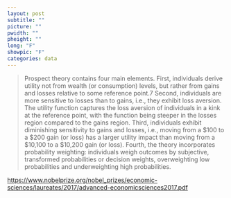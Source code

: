 ```yaml
---
layout: post
subtitle: ""
picture: ""
pwidth: ""
pheight: ""
long: "F"
showpic: "F"
categories: data
---
```


> Prospect theory contains four main elements. First, individuals derive utility not from
> wealth (or consumption) levels, but rather from gains and losses relative to some
> reference point.7 Second, individuals are more sensitive to losses than to gains, i.e., they
> exhibit loss aversion. The utility function captures the loss aversion of individuals in a
> kink at the reference point, with the function being steeper in the losses region
> compared to the gains region. Third, individuals exhibit diminishing sensitivity to gains
> and losses, i.e., moving from a $100 to a $200 gain (or loss) has a larger utility impact
> than moving from a $10,100 to a $10,200 gain (or loss). Fourth, the theory incorporates
> probability weighting: individuals weigh outcomes by subjective, transformed
> probabilities or decision weights, overweighting low probabilities and underweighting
> high probabilities.

https://www.nobelprize.org/nobel_prizes/economic-sciences/laureates/2017/advanced-economicsciences2017.pdf
